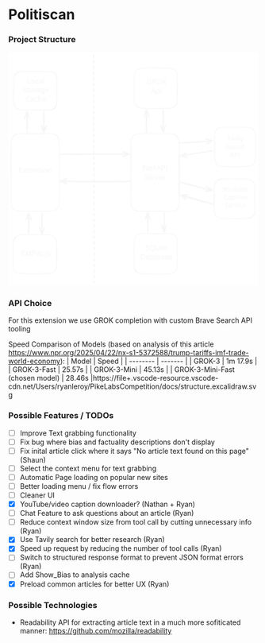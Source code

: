 # Politiscan

### Project Structure
![Diagram of Project Structure](docs/diagram.excalidraw.svg)

### API Choice
For this extension we use GROK completion with custom Brave Search API tooling

Speed Comparison of Models (based on analysis of this article https://www.npr.org/2025/04/22/nx-s1-5372588/trump-tariffs-imf-trade-world-economy):
| Model    | Speed |
| -------- | ------- |
| GROK-3   | 1m 17.9s |
| GROK-3-Fast | 25.57s |
| GROK-3-Mini    | 45.13s |
| GROK-3-Mini-Fast (chosen model)    | 28.46s |https://file+.vscode-resource.vscode-cdn.net/Users/ryanleroy/PikeLabsCompetition/docs/structure.excalidraw.svg

### Possible Features / TODOs
- [ ] Improve Text grabbing functionality
- [ ] Fix bug where bias and factuality descriptions don't display
- [ ] Fix inital article click where it says "No article text found on this page" (Shaun)
- [ ] Select the context menu for text grabbing
- [ ] Automatic Page loading on popular new sites
- [ ] Better loading menu / fix flow errors
- [ ] Cleaner UI
- [x] YouTube/video caption downloader? (Nathan + Ryan)
- [ ] Chat Feature to ask questions about an article (Ryan)
- [ ] Reduce context window size from tool call by cutting unnecessary info (Ryan)
- [x] Use Tavily search for better research (Ryan)
- [x] Speed up request by reducing the number of tool calls (Ryan)
- [ ] Switch to structured response format to prevent JSON format errors (Ryan)
- [ ] Add Show_Bias to analysis cache
- [x] Preload common articles for better UX (Ryan)

### Possible Technologies
- Readability API for extracting article text in a much more sofiticated manner: https://github.com/mozilla/readability

